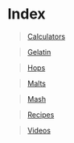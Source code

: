 <!-- TITLE: Tardigrade Brewing -->
# Index
> [Calculators](calculators)

> [Gelatin](gelatin)

> [Hops](hops-wheel)

> [Malts](malts)

> [Mash](mash-temperature)

> [Recipes](recipes)

> [Videos](videos)